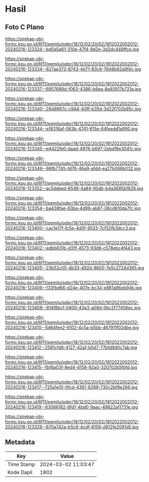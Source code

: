 # Hasil

## Foto C Plano

https://sirekap-obj-formc.kpu.go.id/6f11/pemilu/pdpr/18/12/02/20/02/1812022002012-20240216-123324--bd0a5a61-310e-47f4-8d2e-3d2dc448ffce.jpg

https://sirekap-obj-formc.kpu.go.id/6f11/pemilu/pdpr/18/12/02/20/02/1812022002012-20240216-123334--827ae373-8743-4e71-83c6-7646b62a9f4c.jpg

https://sirekap-obj-formc.kpu.go.id/6f11/pemilu/pdpr/18/12/02/20/02/1812022002012-20240216-123337--6957689d-f063-4386-b6ea-8a93917b721a.jpg

https://sirekap-obj-formc.kpu.go.id/6f11/pemilu/pdpr/18/12/02/20/02/1812022002012-20240216-123340--2848667c-c944-40ff-b35d-3d22f702b95c.jpg

https://sirekap-obj-formc.kpu.go.id/6f11/pemilu/pdpr/18/12/02/20/02/1812022002012-20240216-123344--e18316af-063b-4741-815e-64feedd1a990.jpg

https://sirekap-obj-formc.kpu.go.id/6f11/pemilu/pdpr/18/12/02/20/02/1812022002012-20240216-123345--e4422fe0-daad-4976-b697-2ebdf8e3041c.jpg

https://sirekap-obj-formc.kpu.go.id/6f11/pemilu/pdpr/18/12/02/20/02/1812022002012-20240216-123349--98fb7745-fd76-46e9-afdd-ea27b066b032.jpg

https://sirekap-obj-formc.kpu.go.id/6f11/pemilu/pdpr/18/12/02/20/02/1812022002012-20240216-123352--ac5debed-6548-4a84-90db-b4a3685bf826.jpg

https://sirekap-obj-formc.kpu.go.id/6f11/pemilu/pdpr/18/12/02/20/02/1812022002012-20240216-123354--ba438fae-83ba-4d99-ab87-08cd810da7fc.jpg

https://sirekap-obj-formc.kpu.go.id/6f11/pemilu/pdpr/18/12/02/20/02/1812022002012-20240216-123400--cac1e17f-fc5e-4d0f-9533-7cf52fb3dcc3.jpg

https://sirekap-obj-formc.kpu.go.id/6f11/pemilu/pdpr/18/12/02/20/02/1812022002012-20240216-123402--edbb631b-d31f-4573-93d8-c578ebc4f443.jpg

https://sirekap-obj-formc.kpu.go.id/6f11/pemilu/pdpr/18/12/02/20/02/1812022002012-20240216-123405--23b52c05-4b33-492d-8600-7e5c2724d365.jpg

https://sirekap-obj-formc.kpu.go.id/6f11/pemilu/pdpr/18/12/02/20/02/1812022002012-20240216-123406--f33fbd66-d24e-407e-bc34-e861a96eb94b.jpg

https://sirekap-obj-formc.kpu.go.id/6f11/pemilu/pdpr/18/12/02/20/02/1812022002012-20240216-123408--914f8bcf-0400-43e3-a08d-0bc2f77458ec.jpg

https://sirekap-obj-formc.kpu.go.id/6f11/pemilu/pdpr/18/12/02/20/02/1812022002012-20240216-123410--5d64fee2-6102-4c5a-b5bb-467911f02dbe.jpg

https://sirekap-obj-formc.kpu.go.id/6f11/pemilu/pdpr/18/12/02/20/02/1812022002012-20240216-123412--2581cfd8-4127-42a1-b5d7-77bfd9d0c7ab.jpg

https://sirekap-obj-formc.kpu.go.id/6f11/pemilu/pdpr/18/12/02/20/02/1812022002012-20240216-123415--fbf6a03f-8ed4-4158-92a0-320702b5fbfd.jpg

https://sirekap-obj-formc.kpu.go.id/6f11/pemilu/pdpr/18/12/02/20/02/1812022002012-20240216-123417--725a1e10-0fcd-4361-8289-730c2bf8e266.jpg

https://sirekap-obj-formc.kpu.go.id/6f11/pemilu/pdpr/18/12/02/20/02/1812022002012-20240216-123419--63066182-6fd1-4bd0-9aac-49822a11731e.jpg

https://sirekap-obj-formc.kpu.go.id/6f11/pemilu/pdpr/18/12/02/20/02/1812022002012-20240216-123329--670a742a-b5c8-4cdf-8159-d912fe2091d5.jpg


## Metadata

| Key        | Value               |
| ---------- | ------------------- |
| Time Stamp | 2024-03-02 11:03:47 |
| Kode Dapil | 1802                |



